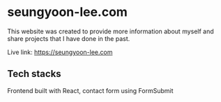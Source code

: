 # seungyoon-lee.com

This website was created to provide more information about myself and share projects that I have done in the past.

Live link: https://seungyoon-lee.com

## Tech stacks

Frontend built with React, contact form using FormSubmit
